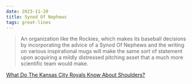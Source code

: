 ```yaml
---
date: 2023-11-20
title: Synod Of Nephews
tags: great-lines
---
```

> An organization like the Rockies, which makes its baseball decisions by incorporating the advice of a Synod Of Nephews and the writing on various inspirational mugs will make the same sort of statement upon acquiring a mildly distressed pitching asset 
 that a much more scientific team would make.

[What Do The Kansas City Royals Know About Shoulders?](https://defector.com/what-do-the-kansas-city-royals-know-about-shoulders)
